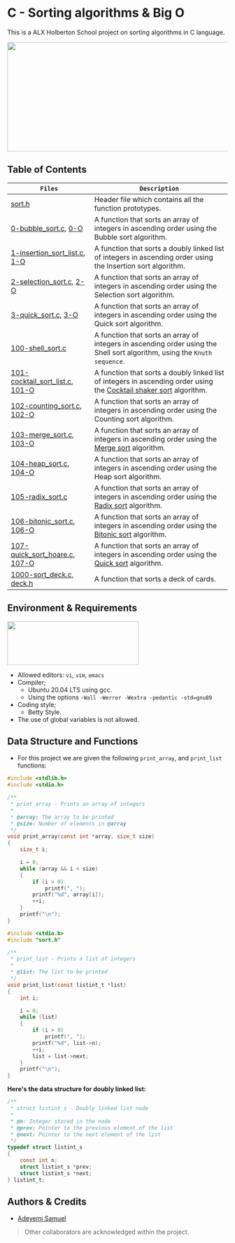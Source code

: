 # C - Sorting algorithms & Big O
This is a ALX Holberton School project on sorting algorithms in C language.

<p align="center">
<img src="https://s3.amazonaws.com/intranet-projects-files/holbertonschool-low_level_programming/248/willy-wonka.png" width="600" height="250" />
</p>

## Table of Contents
| `Files` | `Description` |
| --- | --- |
| [sort.h](https://github.com/Samfrodo9/sorting_algorithms/blob/main/sort.h) | Header file which contains all the function prototypes. | 
| [0-bubble_sort.c](https://github.com/Samfrodo9/sorting_algorithms/blob/main/0-bubble_sort.c), [0-O](https://github.com/Samfrodo9/sorting_algorithms/blob/main/0-O) | A function that sorts an array of integers in ascending order using the Bubble sort algorithm. |
| [1-insertion_sort_list.c](https://github.com/Samfrodo9/sorting_algorithms/blob/main/1-insertion_sort_list.c), [1-O](https://github.com/Samfrodo9/sorting_algorithms/blob/main/1-O) | A function that sorts a doubly linked list of integers in ascending order using the Insertion sort algorithm. |
| [2-selection_sort.c](https://github.com/Samfrodo9/sorting_algorithms/blob/main/2-selection_sort.c), [2-O](https://github.com/Samfrodo9/sorting_algorithms/blob/main/2-O) | A function that sorts an array of integers in ascending order using the Selection sort algorithm. |
| [3-quick_sort.c](https://github.com/Samfrodo9/sorting_algorithms/blob/main/3-quick_sort.c), [3-O](https://github.com/Samfrodo9/sorting_algorithms/blob/main/3-O) | A function that sorts an array of integers in ascending order using the Quick sort algorithm. |
| [100-shell_sort.c](https://github.com/Samfrodo9/sorting_algorithms/blob/main/100-shell_sort.c) | A function that sorts an array of integers in ascending order using the Shell sort algorithm, using the `Knuth sequence`. |
| [101-cocktail_sort_list.c](https://github.com/Samfrodo9/sorting_algorithms/blob/main/101-cocktail_sort_list.c), [101-O](https://github.com/Samfrodo9/sorting_algorithms/blob/main/101-O) | A function that sorts a doubly linked list of integers in ascending order using the [Cocktail shaker sort](https://alx-intranet.hbtn.io/rltoken/bwa4mHfUbbWTB8J2OIHvpA) algorithm. |
| [102-counting_sort.c](https://github.com/Samfrodo9/sorting_algorithms/blob/main/102-counting_sort.c), [102-O](https://github.com/Samfrodo9/sorting_algorithms/blob/main/102-O) | A function that sorts an array of integers in ascending order using the Counting sort algorithm. |
| [103-merge_sort.c](https://github.com/Samfrodo9/sorting_algorithms/blob/main/103-merge_sort.c), [103-O](https://github.com/Samfrodo9/sorting_algorithms/blob/main/103-O) | A function that sorts an array of integers in ascending order using the [Merge sort](https://alx-intranet.hbtn.io/rltoken/8sZ3nAhd_YLNzHCgNbbf8A) algorithm. |
| [104-heap_sort.c](https://github.com/Samfrodo9/sorting_algorithms/blob/main/104-heap_sort.c), [104-O](https://github.com/Samfrodo9/sorting_algorithms/blob/main/104-O) | A function that sorts an array of integers in ascending order using the Heap sort algorithm. |
| [105-radix_sort.c](https://github.com/Samfrodo9/sorting_algorithms/blob/main/105-radix_sort.c) | A function that sorts an array of integers in ascending order using the [Radix sort](https://alx-intranet.hbtn.io/rltoken/pBsj4j_AF_mJAgNZWmX3VQ) algorithm. |
| [106-bitonic_sort.c](https://github.com/Samfrodo9/sorting_algorithms/blob/main/106-bitonic_sort.c), [106-O](https://github.com/Samfrodo9/sorting_algorithms/blob/main/106-O) | A function that sorts an array of integers in ascending order using the [Bitonic sort](https://alx-intranet.hbtn.io/rltoken/N-bjAbxm5yr4DoeIDz5lLw) algorithm. |
| [107-quick_sort_hoare.c](https://github.com/Samfrodo9/sorting_algorithms/blob/main/107-quick_sort_hoare.c), [107-O](https://github.com/Samfrodo9/sorting_algorithms/blob/main/107-O) | A function that sorts an array of integers in ascending order using the [Quick sort](https://alx-intranet.hbtn.io/rltoken/_pBTrH0Xyo4BRmQn4CtnMg) algorithm. |
| [1000-sort_deck.c](https://github.com/Samfrodo9/sorting_algorithms/blob/main/1000-sort_deck.c), [deck.h](https://github.com/Samfrodo9/sorting_algorithms/blob/main/deck.h) | A function that sorts a deck of cards. |

## Environment & Requirements
<img src="https://alx-apply.hbtn.io/brand_alx/share_image_2019.jpg" width="300" height="100" />

- Allowed editors: `vi`, `vim`, `emacs`
- Compiler;
  - Ubuntu 20.04 LTS using gcc.
  - Using the options `-Wall -Werror -Wextra -pedantic -std=gnu89`
- Coding style;
  - Betty Style.
- The use of global variables is not allowed.

## Data Structure and Functions
- For this project we are given the following `print_array`, and `print_list` functions:

```C
#include <stdlib.h>
#include <stdio.h>

/**
 * print_array - Prints an array of integers
 *
 * @array: The array to be printed
 * @size: Number of elements in @array
 */
void print_array(const int *array, size_t size)
{
    size_t i;

    i = 0;
    while (array && i < size)
    {
        if (i > 0)
            printf(", ");
        printf("%d", array[i]);
        ++i;
    }
    printf("\n");
}
```
```C
#include <stdio.h>
#include "sort.h"

/**
 * print_list - Prints a list of integers
 *
 * @list: The list to be printed
 */
void print_list(const listint_t *list)
{
    int i;

    i = 0;
    while (list)
    {
        if (i > 0)
            printf(", ");
        printf("%d", list->n);
        ++i;
        list = list->next;
    }
    printf("\n");
}
```
**Here's the data structure for doubly linked list:**
```C
/**
 * struct listint_s - Doubly linked list node
 *
 * @n: Integer stored in the node
 * @prev: Pointer to the previous element of the list
 * @next: Pointer to the next element of the list
 */
typedef struct listint_s
{
    const int n;
    struct listint_s *prev;
    struct listint_s *next;
} listint_t;
```

## Authors & Credits
- [Adeyemi Samuel](https://github.com/Samfrodo9)
> Other collaborators are acknowledged within the project.
